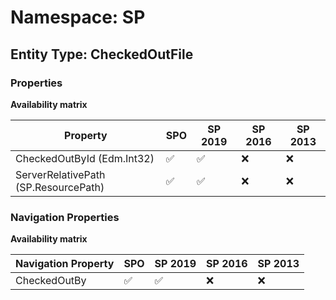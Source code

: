 # Namespace: SP

## Entity Type: CheckedOutFile

### Properties

**Availability matrix**

Property | SPO | SP 2019 | SP 2016 | SP 2013
----------|-----|---------|---------|--------
CheckedOutById (Edm.Int32) | ✅ | ✅ | ❌ | ❌
ServerRelativePath (SP.ResourcePath) | ✅ | ✅ | ❌ | ❌

### Navigation Properties

**Availability matrix**

Navigation Property | SPO | SP 2019 | SP 2016 | SP 2013
----------|-----|---------|---------|--------
CheckedOutBy | ✅ | ✅ | ❌ | ❌
